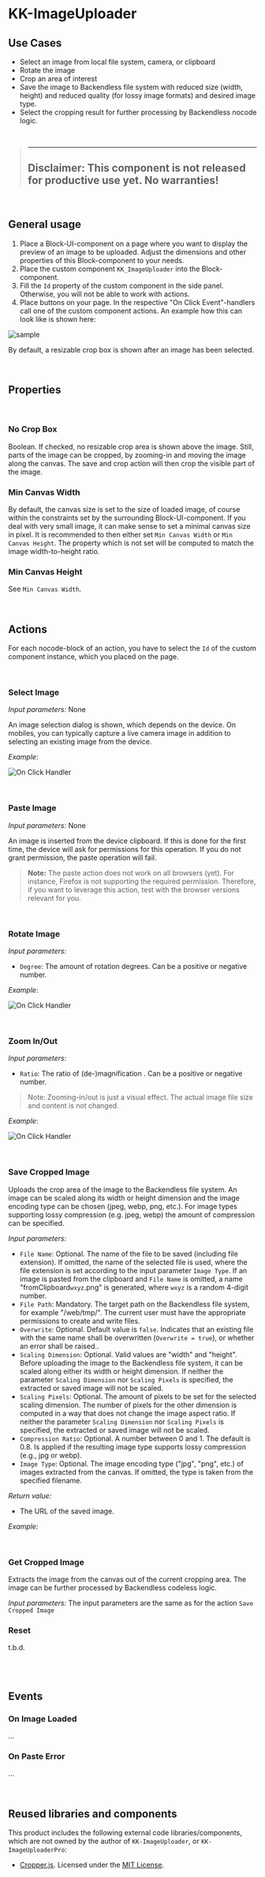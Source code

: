# KK-ImageUploader

## Use Cases
- Select an image from local file system, camera, or clipboard
- Rotate the image
- Crop an area of interest
- Save the image to Backendless file system with reduced size (width, height) and reduced quality (for lossy image formats) and desired image type.
- Select the cropping result for further processing by Backendless nocode logic.

<br>

> ---
>**Disclaimer**: This component is not released for productive use yet. No warranties!
> ---

<br>

## General usage
1. Place a Block-UI-component on a page where you want to display the preview of an image to be uploaded. Adjust the dimensions and other properties of this Block-component to your needs.
2. Place the custom component ``KK_ImageUploader`` into the Block-component. 
3. Fill the ``Id`` property of the custom component in the side panel. Otherwise, you will not be able to work with actions.
4. Place buttons on your page. In the respective "On Click Event"-handlers call one of the custom component actions. An example how this can look like is shown here:

![sample](./assets/sample.png)

By default, a resizable crop box is shown after an image has been selected.

<br>

## Properties
<br>

### No Crop Box
Boolean. If checked, no resizable crop area is shown above the image. Still, parts of the image can be cropped, by zooming-in and moving the image along the canvas. The save and crop action will then crop the visible part of the image.

### Min Canvas Width
By default, the canvas size is set to the size of loaded image, of course within the constraints set by the surrounding Block-UI-component. If you deal with very small image, it can make sense to set a minimal canvas size in pixel. It is recommended to then either set ``Min Canvas Width`` or ``Min Canvas Height``. The property which is not set will be computed to match the image width-to-height ratio.

### Min Canvas Height
See ``Min Canvas Width``.

<br>

## Actions
For each nocode-block of an action, you have to select the ``Id`` of the custom component instance, which you placed on the page.

<br>

### Select Image
*Input parameters:* None

An image selection dialog is shown, which depends on the device. On mobiles, you can typically capture a live camera image in addition to selecting an existing image from the device.

*Example*:

![On Click Handler](./assets/select.png)

<br>

### Paste Image
*Input parameters:* None

An image is inserted from the device clipboard. If this is done for the first time, the device will ask for permissions for this operation. If you do not grant permission, the paste operation will fail. 

> **Note:** The paste action does not work on all browsers (yet). For instance, Firefox is not supporting the required permission. Therefore, if you want to leverage this action, test with the browser versions relevant for you.

<br>

### Rotate Image
*Input parameters:* 
- ``Degree``: The amount of rotation degrees. Can be a positive or negative number.

*Example*:

![On Click Handler](./assets/rotate.png)

<br>

### Zoom In/Out
*Input parameters:* 
- ``Ratio``: The ratio of (de-)magnification . Can be a positive or negative number.

> Note: Zooming-in/out is  just a visual effect. The actual image file size and content is not changed.

*Example*:

![On Click Handler](./assets/zoom.png)

<br>

### Save Cropped Image
Uploads the crop area of the image to the Backendless file system. An image can be scaled along its width or height dimension and the image encoding type can be chosen (jpeg, webp, png, etc.). For image types supporting lossy compression (e.g. jpeg, webp) the amount of compression can be specified.

*Input parameters:*
- ``File Name``: Optional. The name of the file to be saved (including file extension). If omitted, the name of the selected file is used, where the file extension is set according to the input parameter ``Image Type``. If an image is pasted from the clipboard and ``File Name`` is omitted, a name "fromClipboard``wxyz``.png" is generated, where ``wxyz`` is a random 4-digit number.
- ``File Path``: Mandatory. The target path on the Backendless file system, for example "/web/tmp/". The current user must have the appropriate permissions to create and write files.
- ``Overwrite``: Optional. Default value is ``false``. Indicates that an existing file with the same name shall be overwritten (``Overwrite = true``), or whether an error shall be raised..
- ``Scaling Dimension``: Optional. Valid values are "width" and "height". Before uploading the image to the Backendless file system, it can be scaled along either its width or height dimension. If neither the parameter ``Scaling Dimension`` nor ``Scaling Pixels`` is specified, the extracted or saved image will not be scaled.
- ``Scaling Pixels``: Optional. The amount of pixels to be set for the selected scaling dimension. The number of pixels for the other dimension is computed in a way that does not change the image aspect ratio. If neither the parameter ``Scaling Dimension`` nor ``Scaling Pixels`` is specified, the extracted or saved image will not be scaled.
- ``Compression Ratio``: Optional. A number between 0 and 1. The default is 0.8. Is applied if the resulting image type supports lossy compression (e.g., jpg or webp).
- ``Image Type``: Optional. The image encoding type ("jpg", "png", etc.) of images extracted from the canvas. If omitted, the type is taken from the specified filename.

*Return value:*
- The URL of the saved image.

*Example:*



<br>

### Get Cropped Image
Extracts the image from the canvas out of the current cropping area. The image can be further processed by Backendless codeless logic.

*Input parameters:*
The input parameters are the same as for the action ``Save Cropped Image``

### Reset
t.b.d.

<br>
<br>

## Events

### On Image Loaded
...

### On Paste Error
...

<br>

## Reused libraries and components
This product includes the following external code libraries/components, which are not owned by the author of ``KK-ImageUploader``, or ``KK-ImageUploaderPro``:

- [Cropper.js](https://fengyuanchen.github.io/cropperjs/). Licensed under the [MIT License](https://github.com/fengyuanchen/cropperjs/blob/main/LICENSE).